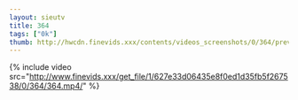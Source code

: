 ```yaml
--- 
layout: sieutv
title: 364
tags: ["0k"]
thumb: http://hwcdn.finevids.xxx/contents/videos_screenshots/0/364/preview.mp4.jpg
---
```

{% include video src="http://www.finevids.xxx/get_file/1/627e33d06435e8f0ed1d35fb5f267538/0/364/364.mp4/" %} 
